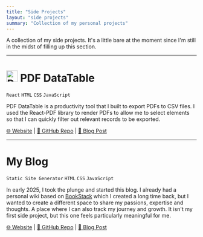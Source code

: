 ```yaml
---
title: "Side Projects"
layout: "side projects"
summary: "Collection of my personal projects"
---
```

A collection of my side projects.
It's a little bare at the moment since I'm still in the midst of filling up this section.

---

# <img src="pdf-datatable-icon.png" alt="PDF DataTable logo" style="width: 30px; display: inline; margin: 0" /> PDF DataTable

<code>React</code> <code>HTML</code> <code>CSS</code> <code>JavaScript</code>

PDF DataTable is a productivity tool that I built to export PDFs to CSV files.
I used the React-PDF library to render PDFs to allow me to select elements so that I can quickly filter out relevant records to be exported. 

[🌐 Website](https://pdf-datatable.hanwg.top) | [📄 GitHub Repo](https://github.com/hanwg/pdf-datatable) | [📖 Blog Post](/posts/2025/04/pdf-datatable/) 

---

# My Blog

<code>Static Site Generator</code> <code>HTML</code> <code>CSS</code> <code>JavaScript</code>

In early 2025, I took the plunge and started this blog.
I already had a personal wiki based on [BookStack](https://www.bookstackapp.com/) which I created a long time back, but I wanted to create a different space to share my passions, expertise and thoughts.
A place where I can also track my journey and growth.
It isn't my first side project, but this one feels particularly meaningful for me.

[🌐 Website](/) | [📄 GitHub Repo](https://github.com/hanwg/blog) | [📖 Blog Post](/posts/2025/03/new-website/)
